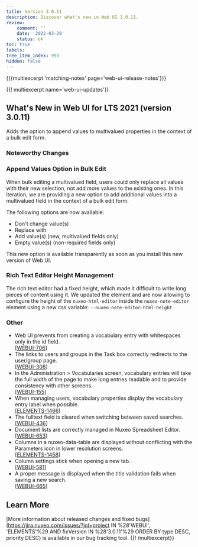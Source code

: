```yaml
---
title: Version 3.0.11
description: Discover what's new in Web UI 3.0.11.
review:
    comment: ''
    date: '2022-03-29'
    status: ok
toc: true
labels:
tree_item_index: 993
hidden: false
---
```


{{{multiexcerpt 'matching-notes' page='web-ui-release-notes'}}}

{{! multiexcerpt name='web-ui-updates'}}
## What's New in Web UI for LTS 2021 (version 3.0.11)

Adds the option to append values to multivalued properties in the context of a bulk edit form.

### Noteworthy Changes

### Append Values Option in Bulk Edit

When bulk editing a multivalued field, users could only replace all values with their new selection, not add more values to the existing ones. In this iteration, we are providing a new option to add additional values into a multivalued field in the context of a bulk edit form.

The following options are now available:
- Don't change value(s)
- Replace with
- Add value(s) (new, multivalued fields only)
- Empty value(s) (non-required fields only)

This new option is available transparently as soon as you install this new version of Web UI.

### Rich Text Editor Height Management

The rich text editor had a fixed height, which made it difficult to write long pieces of content using it. We updated the element and are now allowing to configure the height of the `nuxeo-html-editor` inside the `nuxeo-note-editor` element using a new css variable: `--nuxeo-note-editor-html-height`

### Other

- Web UI prevents from creating a vocabulary entry with whitespaces only in the id field.<br/>[[WEBUI-706](https://jira.nuxeo.com/browse/WEBUI-706)]
- The links to users and groups in the Task box correctly redirects to the user/group page.<br/>[[WEBUI-308](https://jira.nuxeo.com/browse/WEBUI-308)]
- In the Administration > Vocabularies screen, vocabulary entries will take the full width of the page to make long entries readable and to provide consistency with other screens.<br/>[[WEBUI-155](https://jira.nuxeo.com/browse/WEBUI-155)]
- When managing users, vocabulary properties display the vocabulary entry label when possible.<br/>[[ELEMENTS-1466](https://jira.nuxeo.com/browse/ELEMENTS-1466)]
- The fulltext field is cleared when switching between saved searches.<br/>[[WEBUI-436](https://jira.nuxeo.com/browse/WEBUI-436)]
- Document lists are correctly managed in Nuxeo Spreadsheet Editor.<br/>[[WEBUI-653](https://jira.nuxeo.com/browse/WEBUI-653)]
- Columns in a nuxeo-data-table are displayed without conflicting with the Parameters icon in lower resolution screens.<br/>[[ELEMENTS-1458](https://jira.nuxeo.com/browse/ELEMENTS-1458)]
- Column settings stick when opening a new tab.<br/>[[WEBUI-581](https://jira.nuxeo.com/browse/WEBUI-581)]
- A proper message is displayed when the title validation fails when saving a new search.<br/>[[WEBUI-665](https://jira.nuxeo.com/browse/WEBUI-665)]


## Learn More

[More information about released changes and fixed bugs](https://jira.nuxeo.com/issues/?jql=project IN %28'WEBUI', 'ELEMENTS'%29 AND fixVersion IN %28'3.0.11'%29 ORDER BY type DESC, priority DESC) is available in our bug tracking tool.
{{! /multiexcerpt}}
